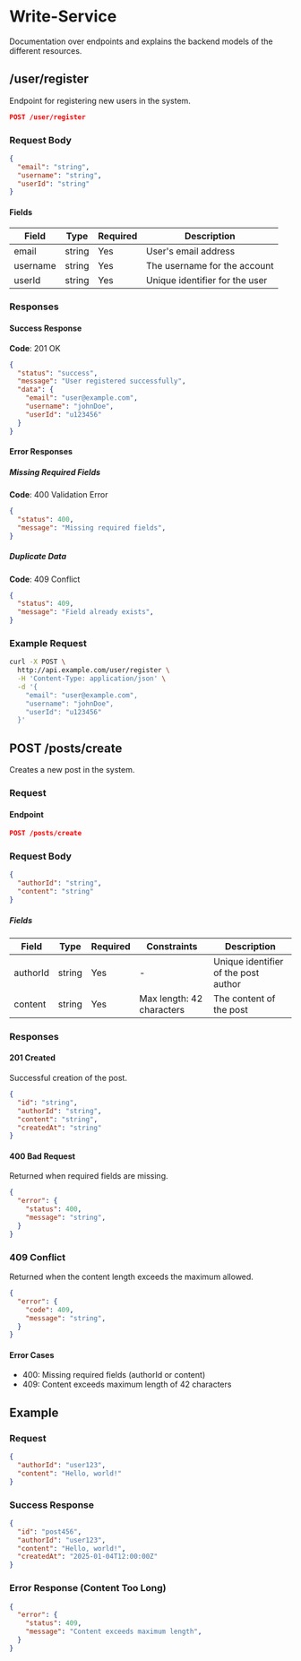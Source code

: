 # Write-Service

Documentation over endpoints and explains the backend models of the different resources.

## /user/register

Endpoint for registering new users in the system.

```json
POST /user/register
```

### Request Body

```json
{
  "email": "string",
  "username": "string",
  "userId": "string"
}
```

#### Fields

| Field    | Type   | Required | Description                               |
|----------|--------|----------|-------------------------------------------|
| email    | string | Yes      | User's email address                      |
| username | string | Yes      | The username for the account          |
| userId   | string | Yes      | Unique identifier for the user            |

### Responses

#### Success Response

**Code**: 201 OK

```json
{
  "status": "success",
  "message": "User registered successfully",
  "data": {
    "email": "user@example.com",
    "username": "johnDoe",
    "userId": "u123456"
  }
}
```

#### Error Responses

##### Missing Required Fields

**Code**: 400 Validation Error

```json
{
  "status": 400,
  "message": "Missing required fields",
}
```

##### Duplicate Data

**Code**: 409 Conflict

```json
{
  "status": 409,
  "message": "Field already exists",
}
```

### Example Request

```bash
curl -X POST \
  http://api.example.com/user/register \
  -H 'Content-Type: application/json' \
  -d '{
    "email": "user@example.com",
    "username": "johnDoe",
    "userId": "u123456"
  }'
```

## POST /posts/create

Creates a new post in the system.

### Request

#### Endpoint

```json
POST /posts/create
```

### Request Body

```json
{
  "authorId": "string",
  "content": "string"
}
```

##### Fields

| Field | Type | Required | Constraints | Description |
|-------|------|----------|-------------|-------------|
| authorId | string | Yes | - | Unique identifier of the post author |
| content | string | Yes | Max length: 42 characters | The content of the post |

### Responses

#### 201 Created

Successful creation of the post.

```json
{
  "id": "string",
  "authorId": "string",
  "content": "string",
  "createdAt": "string"
}
```

#### 400 Bad Request

Returned when required fields are missing.

```json
{
  "error": {
    "status": 400,
    "message": "string",
  }
}
```

### 409 Conflict

Returned when the content length exceeds the maximum allowed.

```json
{
  "error": {
    "code": 409,
    "message": "string",
  }
}
```

#### Error Cases

- 400: Missing required fields (authorId or content)
- 409: Content exceeds maximum length of 42 characters

## Example

### Request

```json
{
  "authorId": "user123",
  "content": "Hello, world!"
}
```

### Success Response

```json
{
  "id": "post456",
  "authorId": "user123",
  "content": "Hello, world!",
  "createdAt": "2025-01-04T12:00:00Z"
}
```

### Error Response (Content Too Long)

```json
{
  "error": {
    "status": 409,
    "message": "Content exceeds maximum length",
  }
}
```
